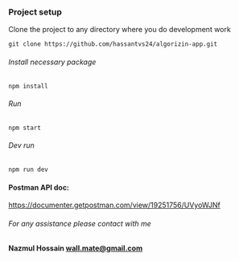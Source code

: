 ### Project setup
Clone the project to any directory where you do development work

`git clone https://github.com/hassantvs24/algorizin-app.git`

###### Install necessary package 
`npm install`

###### Run
`npm start`

###### Dev run
`npm run dev`

#### Postman API doc:
https://documenter.getpostman.com/view/19251756/UVyoWJNf

###### For any assistance please contact with me
**Nazmul Hossain <wall.mate@gmail.com>**

